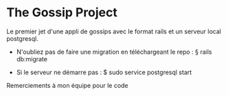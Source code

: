 # The Gossip Project
Le premier jet d'une appli de gossips avec le format rails et un serveur local postgresql.

* N'oubliez pas de faire une migration en téléchargeant le repo :
 § rails db:migrate

* Si le serveur ne démarre pas : 
 $ sudo service postgresql start
 
Remerciements à mon équipe pour le code
